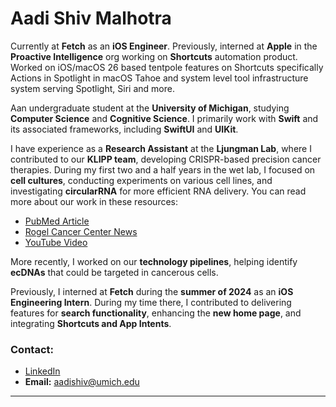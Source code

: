 # **Aadi Shiv Malhotra**

Currently at **Fetch** as an **iOS Engineer**.
Previously, interned at **Apple** in the **Proactive Intelligence** org working on **Shortcuts** automation product. Worked on iOS/macOS 26 based tentpole features on Shortcuts specifically Actions in Spotlight in macOS Tahoe and system level tool infrastructure system serving Spotlight, Siri and more.

Aan undergraduate student at the **University of Michigan**, studying **Computer Science** and **Cognitive Science**. I primarily work with **Swift** and its associated frameworks, including **SwiftUI** and **UIKit**. 

I have experience as a **Research Assistant** at the **Ljungman Lab**, where I contributed to our **KLIPP team**, developing CRISPR-based precision cancer therapies. During my first two and a half years in the wet lab, I focused on **cell cultures**, conducting experiments on various cell lines, and investigating **circularRNA** for more efficient RNA delivery. You can read more about our work in these resources:
- [PubMed Article](https://pubmed.ncbi.nlm.nih.gov/37214957/)
- [Rogel Cancer Center News](https://www.rogelcancercenter.org/news/archive/aacr-2024-ljungman-speaks-%E2%80%9Cklipp%E2%80%9D-new-technique-targeting-cancer-crispr)
- [YouTube Video](https://www.youtube.com/watch?v=-x82DDlChA4&ab_channel=TheCenterforRNABiomedicine)

More recently, I worked on our **technology pipelines**, helping identify **ecDNAs** that could be targeted in cancerous cells.

Previously, I interned at **Fetch** during the **summer of 2024** as an **iOS Engineering Intern**. During my time there, I contributed to delivering features for **search functionality**, enhancing the **new home page**, and integrating **Shortcuts and App Intents**.


### **Contact:**
- [LinkedIn](https://www.linkedin.com/in/aadi-shiv-malhotra/)
- **Email:** [aadishiv@umich.edu](mailto:aadishiv@umich.edu)

---
